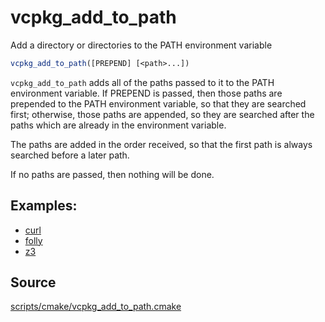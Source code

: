 # vcpkg_add_to_path

Add a directory or directories to the PATH environment variable

```cmake
vcpkg_add_to_path([PREPEND] [<path>...])
```

`vcpkg_add_to_path` adds all of the paths passed to it to the PATH environment variable.
If PREPEND is passed, then those paths are prepended to the PATH environment variable,
so that they are searched first; otherwise, those paths are appended, so they are
searched after the paths which are already in the environment variable.

The paths are added in the order received, so that the first path is always searched
before a later path.

If no paths are passed, then nothing will be done.

## Examples:
* [curl](https://github.com/Microsoft/vcpkg/blob/master/ports/curl/portfile.cmake#L75)
* [folly](https://github.com/Microsoft/vcpkg/blob/master/ports/folly/portfile.cmake#L15)
* [z3](https://github.com/Microsoft/vcpkg/blob/master/ports/z3/portfile.cmake#L13)

## Source
[scripts/cmake/vcpkg_add_to_path.cmake](https://github.com/Microsoft/vcpkg/blob/master/scripts/cmake/vcpkg_add_to_path.cmake)
